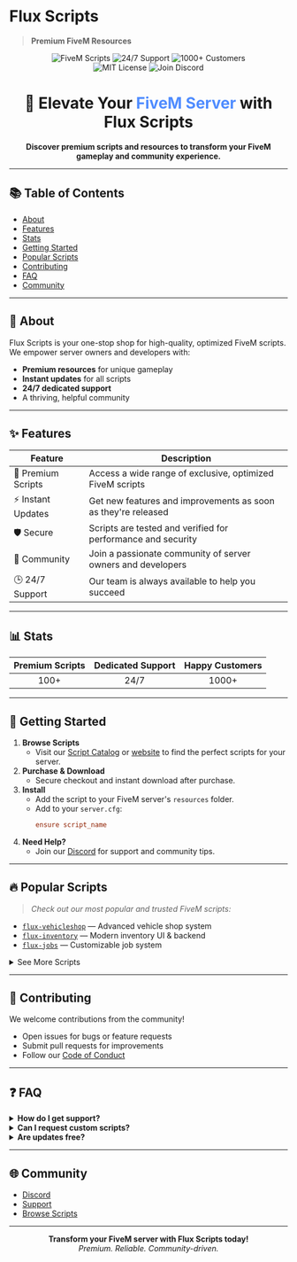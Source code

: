 # Flux Scripts

> **Premium FiveM Resources**

<p align="center">
  <img src="https://img.shields.io/badge/FiveM-Scripts-blue?style=for-the-badge" alt="FiveM Scripts"/>
  <img src="https://img.shields.io/badge/Support-24/7-purple?style=for-the-badge" alt="24/7 Support"/>
  <img src="https://img.shields.io/badge/Customers-1000%2B-pink?style=for-the-badge" alt="1000+ Customers"/>
  <br/>
  <img src="https://img.shields.io/badge/License-MIT-green?style=for-the-badge" alt="MIT License"/>
  <img src="https://img.shields.io/badge/Discord-Join-7289DA?logo=discord&style=for-the-badge" alt="Join Discord"/>
</p>

<h1 align="center">🚀 Elevate Your <span style="color:#4F8CFF">FiveM Server</span> with Flux Scripts</h1>

<p align="center">
  <b>Discover premium scripts and resources to transform your FiveM gameplay and community experience.</b>
</p>

---

## 📚 Table of Contents
- [About](#about)
- [Features](#features)
- [Stats](#stats)
- [Getting Started](#getting-started)
- [Popular Scripts](#popular-scripts)
- [Contributing](#contributing)
- [FAQ](#faq)
- [Community](#community)

---

## 🏢 About
Flux Scripts is your one-stop shop for high-quality, optimized FiveM scripts. We empower server owners and developers with:
- **Premium resources** for unique gameplay
- **Instant updates** for all scripts
- **24/7 dedicated support**
- A thriving, helpful community

---

## ✨ Features

| Feature           | Description                                                                 |
|-------------------|-----------------------------------------------------------------------------|
| 💎 Premium Scripts| Access a wide range of exclusive, optimized FiveM scripts                    |
| ⚡ Instant Updates| Get new features and improvements as soon as they're released                 |
| 🛡️ Secure         | Scripts are tested and verified for performance and security                  |
| 🤝 Community      | Join a passionate community of server owners and developers                   |
| 🕒 24/7 Support   | Our team is always available to help you succeed                              |

---

## 📊 Stats

<div align="center">

| Premium Scripts | Dedicated Support | Happy Customers |
|:--------------:|:-----------------:|:---------------:|
|     100+       |      24/7         |     1000+       |

</div>

---

## 🚦 Getting Started

1. **Browse Scripts**
   - Visit our [Script Catalog](#popular-scripts) or [website](#) to find the perfect scripts for your server.
2. **Purchase & Download**
   - Secure checkout and instant download after purchase.
3. **Install**
   - Add the script to your FiveM server's `resources` folder.
   - Add to your `server.cfg`:
     ```cfg
     ensure script_name
     ```
4. **Need Help?**
   - Join our [Discord](https://discord.gg/yourdiscord) for support and community tips.

---

## 🔥 Popular Scripts

> _Check out our most popular and trusted FiveM scripts:_

- [`flux-vehicleshop`](#) — Advanced vehicle shop system
- [`flux-inventory`](#) — Modern inventory UI & backend
- [`flux-jobs`](#) — Customizable job system

<details>
<summary>See More Scripts</summary>

- [`flux-housing`](#) — Dynamic housing system
- [`flux-garage`](#) — Multi-garage management
- [`flux-phone`](#) — In-game smartphone

</details>

---

## 🤝 Contributing

We welcome contributions from the community!
- Open issues for bugs or feature requests
- Submit pull requests for improvements
- Follow our [Code of Conduct](#)

---

## ❓ FAQ

<details>
<summary><b>How do I get support?</b></summary>
Join our [Discord](https://discord.gg/yourdiscord) and open a ticket in the support channel.
</details>

<details>
<summary><b>Can I request custom scripts?</b></summary>
Yes! Contact us on Discord for custom development inquiries.
</details>

<details>
<summary><b>Are updates free?</b></summary>
All script updates are free for existing customers.
</details>

---

## 🌐 Community
- [Discord](https://discord.gg/yourdiscord)
- [Support](#)
- [Browse Scripts](#)

---

<p align="center">
  <b>Transform your FiveM server with Flux Scripts today!</b><br/>
  <i>Premium. Reliable. Community-driven.</i>
</p> 